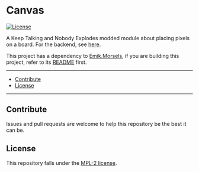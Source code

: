 # Canvas

[![License](https://img.shields.io/github/license/Emik03/canvas.svg?color=6272a4&style=for-the-badge)](https://github.com/Emik03/EmikModules/blob/main/ModuleLibraries/Canvas/LICENSE)

A Keep Talking and Nobody Explodes modded module about placing pixels on a board. For the backend, see [here](https://github.com/Emik03/canvas).

This project has a dependency to [Emik.Morsels](https://github.com/Emik03/Emik.Morsels), if you are building this project, refer to its [README](https://github.com/Emik03/Emik.Morsels/blob/main/README.md) first.

---

- [Contribute](#contribute)
- [License](#license)

---

## Contribute

Issues and pull requests are welcome to help this repository be the best it can be.

## License

This repository falls under the [MPL-2 license](https://www.mozilla.org/en-US/MPL/2.0/).
